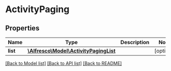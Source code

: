 # ActivityPaging

## Properties
Name | Type | Description | Notes
------------ | ------------- | ------------- | -------------
**list** | [**\Alfresco\Model\ActivityPagingList**](ActivityPagingList.md) |  | [optional] 

[[Back to Model list]](../README.md#documentation-for-models) [[Back to API list]](../README.md#documentation-for-api-endpoints) [[Back to README]](../README.md)


